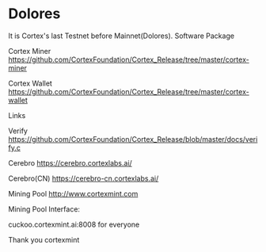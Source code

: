# Dolores
It is Cortex's last Testnet before Mainnet(Dolores).
Software Package

Cortex Miner
https://github.com/CortexFoundation/Cortex_Release/tree/master/cortex-miner

Cortex Wallet
https://github.com/CortexFoundation/Cortex_Release/tree/master/cortex-wallet


Links

Verify
https://github.com/CortexFoundation/Cortex_Release/blob/master/docs/verify.c

Cerebro
https://cerebro.cortexlabs.ai/

Cerebro(CN)
https://cerebro-cn.cortexlabs.ai/

Mining Pool
http://www.cortexmint.com

Mining Pool Interface:

cuckoo.cortexmint.ai:8008 for everyone

Thank you cortexmint
